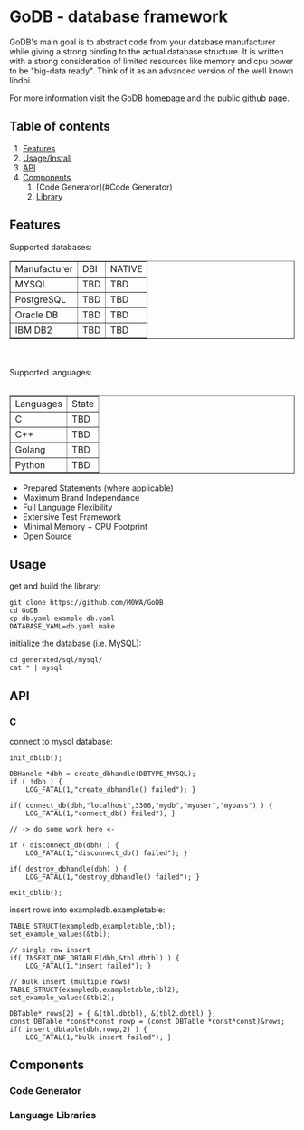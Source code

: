 # GoDB - database framework

GoDB's main goal is to abstract code from your database manufacturer while giving a strong binding to the actual database structure.
It is written with a strong consideration of limited resources like memory and cpu power to be "big-data ready".
Think of it as an advanced version of the well known libdbi.

For more information visit the GoDB [homepage](https://go-db.net) and the public [github](https://github.com/M0WA/GoDB) page.

## Table of contents
1. [Features](#Features)
2. [Usage/Install](#Usage)
3. [API](#API)
4. [Components](#Components)
      1. [Code Generator](#Code Generator)
      2. [Library](#Library)



## Features <a name="Features"></a>
Supported databases:<br>

<table border=1>
<tr><td>Manufacturer</td><td>DBI</td><td>NATIVE</td></tr>
<tr><td>MYSQL</td><td>TBD</td><td>TBD</td></tr>
<tr><td>PostgreSQL</td><td>TBD</td><td>TBD</td></tr>
<tr><td>Oracle DB</td><td>TBD</td><td>TBD</td></tr>
<tr><td>IBM DB2</td><td>TBD</td><td>TBD</td></tr>
</table>

<br><br>
Supported languages:<br><br>

<table border=1>
<tr><td>Languages</td><td>State</td></tr>
<tr><td>C</td><td>TBD</td></tr>
<tr><td>C++</td><td>TBD</td></tr>
<tr><td>Golang</td><td>TBD</td></tr>
<tr><td>Python</td><td>TBD</td></tr>
</table>

* Prepared Statements (where applicable)
* Maximum Brand Independance
* Full Language Flexibility
* Extensive Test Framework
* Minimal Memory + CPU Footprint
* Open Source

## Usage <a name="Usage"></a>
get and build the library:

	git clone https://github.com/M0WA/GoDB
	cd GoDB
	cp db.yaml.example db.yaml
	DATABASE_YAML=db.yaml make

initialize the database (i.e. MySQL):

	cd generated/sql/mysql/
	cat * | mysql

## API <a name="API"></a>

### C

connect to mysql database:

	init_dblib();
	
	DBHandle *dbh = create_dbhandle(DBTYPE_MYSQL);
	if ( !dbh ) {
		LOG_FATAL(1,"create_dbhandle() failed"); }
	
	if( connect_db(dbh,"localhost",3306,"mydb","myuser","mypass") ) {
		LOG_FATAL(1,"connect_db() failed"); }
	
	// -> do some work here <-
		
	if ( disconnect_db(dbh) ) {
		LOG_FATAL(1,"disconnect_db() failed"); }
	
	if( destroy_dbhandle(dbh) ) {
		LOG_FATAL(1,"destroy_dbhandle() failed"); }
		
	exit_dblib();

insert rows into exampledb.exampletable:

	TABLE_STRUCT(exampledb,exampletable,tbl);
	set_example_values(&tbl);
	
	// single row insert
	if( INSERT_ONE_DBTABLE(dbh,&tbl.dbtbl) ) {
		LOG_FATAL(1,"insert failed"); }
	
	// bulk insert (multiple rows)
	TABLE_STRUCT(exampledb,exampletable,tbl2);
	set_example_values(&tbl2);
	
	DBTable* rows[2] = { &(tbl.dbtbl), &(tbl2.dbtbl) };
	const DBTable *const*const rowp = (const DBTable *const*const)&rows;
	if( insert_dbtable(dbh,rowp,2) ) {
		LOG_FATAL(1,"bulk insert failed"); }

## Components <a name="Components"></a>

### Code Generator <a name="Code Generator"></a>

### Language Libraries <a name="Library"></a>